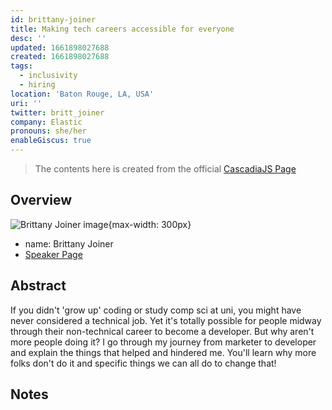 ```yaml
---
id: brittany-joiner
title: Making tech careers accessible for everyone
desc: ''
updated: 1661898027688
created: 1661898027688
tags:
  - inclusivity
  - hiring
location: 'Baton Rouge, LA, USA'
uri: ''
twitter: britt_joiner
company: Elastic
pronouns: she/her
enableGiscus: true
---
```

> The contents here is created from the official [CascadiaJS Page](https://2022.cascadiajs.com/speakers/brittany-joiner)

## Overview

![Brittany Joiner image](https://create-4jr.begin.app/_static/2022/brittany-joiner.jpg){max-width: 300px}
- name: Brittany Joiner
- [Speaker Page](https://2022.cascadiajs.com/speakers/brittany-joiner)

## Abstract

If you didn't 'grow up' coding or study comp sci at uni, you might have never considered a technical job. Yet it's totally possible for people midway through their non-technical career to become a developer. But why aren't more people doing it? I go through my journey from marketer to developer and explain the things that helped and hindered me. You'll learn why more folks don't do it and specific things we can all do to change that!

## Notes